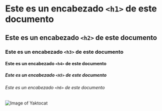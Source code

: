 # Este es un encabezado `<h1>` de este documento
## Este es un encabezado `<h2>` de este documento
### Este es un encabezado `<h3>` de este documento
#### Este es un encabezado `<h4>` de este documento
##### Este es un encabezado `<h5>` de este documento
###### Este es un encabezado `<h6>` de este documento
![Image of Yaktocat](https://octodex.github.com/images/yaktocat.png)
